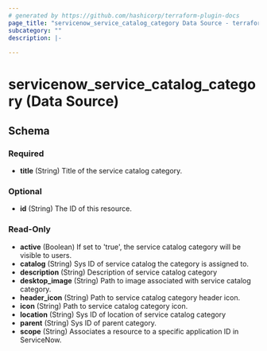 ```yaml
---
# generated by https://github.com/hashicorp/terraform-plugin-docs
page_title: "servicenow_service_catalog_category Data Source - terraform-provider-servicenow"
subcategory: ""
description: |-
  
---
```


# servicenow_service_catalog_category (Data Source)





<!-- schema generated by tfplugindocs -->
## Schema

### Required

- **title** (String) Title of the service catalog category.

### Optional

- **id** (String) The ID of this resource.

### Read-Only

- **active** (Boolean) If set to 'true', the service catalog category will be visible to users.
- **catalog** (String) Sys ID of service catalog the category is assigned to.
- **description** (String) Description of service catalog category
- **desktop_image** (String) Path to image associated with service catalog category.
- **header_icon** (String) Path to service catalog category header icon.
- **icon** (String) Path to service catalog category icon.
- **location** (String) Sys ID of location of service catalog category
- **parent** (String) Sys ID of parent category.
- **scope** (String) Associates a resource to a specific application ID in ServiceNow.


